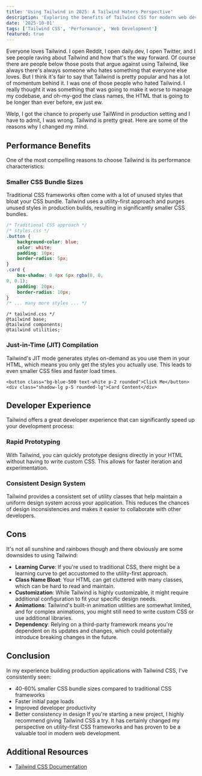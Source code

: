 ```yaml
---
title: 'Using Tailwind in 2025: A Tailwind Haters Perspective'
description: 'Exploring the benefits of Tailwind CSS for modern web development, including performance optimizations and developer experience.'
date: '2025-10-01'
tags: ['Tailwind CSS', 'Performance', 'Web Development']
featured: true
---
```


Everyone loves Tailwind. I open Reddit, I open daily.dev, I open Twitter, and I see people raving about Tailwind and how that's the way forward. Of course there are people below those posts that argue against using Tailwind, like always there's always someone who hates something that everyone else loves. But I think it's fair to say that Tailwind is pretty popular and has a lot of momentum behind it.
I was one of those people who hated Tailwind. I really thought it was something that was going to make it worse to manage my codebase, and oh-my-god the class names, the HTML that is going to be longer than ever before, ew just ew.

Welp, I got the chance to properly use TailWind in production setting and I have to admit, I was wrong. Tailwind is pretty great. Here are some of the reasons why I changed my mind.


## Performance Benefits

One of the most compelling reasons to choose Tailwind is its performance characteristics:

### Smaller CSS Bundle Sizes

Traditional CSS frameworks often come with a lot of unused styles that bloat your CSS bundle. Tailwind uses a utility-first approach and purges unused styles in production builds, resulting in significantly smaller CSS bundles.

```css
/* Traditional CSS approach */
/* styles.css */
.button {
    background-color: blue;
    color: white;
    padding: 10px;
    border-radius: 5px;
}
.card {
    box-shadow: 0 4px 6px rgba(0, 0,
0, 0.1);
    padding: 20px;
    border-radius: 10px;
}
/* ... many more styles ... */
``` 

```css/* Tailwind CSS approach */
/* tailwind.css */
@tailwind base;
@tailwind components;
@tailwind utilities;
```

### Just-in-Time (JIT) Compilation

Tailwind's JIT mode generates styles on-demand as you use them in your HTML, which means you only get the styles you actually use. This leads to even smaller CSS files and faster load times.

```html<!-- Using Tailwind classes -->
<button class="bg-blue-500 text-white p-2 rounded">Click Me</button>
<div class="shadow-lg p-5 rounded-lg">Card Content</div>
```

## Developer Experience

Tailwind offers a great developer experience that can significantly speed up your development process:

### Rapid Prototyping

With Tailwind, you can quickly prototype designs directly in your HTML without having to write custom CSS. This allows for faster iteration and experimentation.

### Consistent Design System

Tailwind provides a consistent set of utility classes that help maintain a uniform design system across your application. This reduces the chances of design inconsistencies and makes it easier to collaborate with other developers.

## Cons

It's not all sunshine and rainbows though and there obviously are some downsides to using Tailwind:

- **Learning Curve**: If you're used to traditional CSS, there might be a learning curve to get accustomed to the utility-first approach.
- **Class Name Bloat**: Your HTML can get cluttered with many classes, which can be hard to read and maintain.
- **Customization**: While Tailwind is highly customizable, it might require additional configuration to fit your specific design needs.
- **Animations**: Tailwind's built-in animation utilities are somewhat limited, and for complex animations, you might still need to write custom CSS or use additional libraries.
- **Dependency**: Relying on a third-party framework means you're dependent on its updates and changes, which could potentially introduce breaking changes in the future.

## Conclusion

In my experience building production applications with Tailwind CSS, I've consistently seen:

- 40-60% smaller CSS bundle sizes compared to traditional CSS frameworks
- Faster initial page loads
- Improved developer productivity
- Better consistency in design
If you're starting a new project, I highly recommend giving Tailwind CSS a try. It has certainly changed my perspective on utility-first CSS frameworks and has proven to be a valuable tool in modern web development.

## Additional Resources

- [Tailwind CSS Documentation](https://tailwindcss.com/docs)
